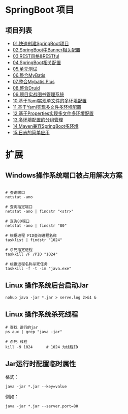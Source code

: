# SpringBoot 项目

## 项目列表

+ [01.快速创建SpringBoot项目](./01.HelloWorld)
+ [02.SpringBoot中Banner相关配置](./02.Banner)
+ [03.REST风格&RESTful](./03.RESTful)
+ [04.SpringBoot相关配置](./04.Configuration)
+ [05.单元测试](./05.JUnit)
+ [06.整合MyBatis](./06.MyBatis)
+ [07.整合Mybatis Plus](./07.MyBatisPlus)
+ [08.整合Druid](./08.Druid)
+ [09.项目实战图书管理系统](./09.BookSystem)
+ [10.基于Yaml实现单文件的多环境配置](./10.MultiEnvWithSingletonFile)
+ [11.基于Yaml实现多文件多环境配置](./11.MultiEnvWithFilesForYaml)
+ [12.基于Properties实现多文件多环境配置](./12.MultiEnvWithFilesForProperties)
+ [13.多环境配置的分组管理](./13.MultiEnvWithGroup)
+ [14.Maven兼容SpringBoot多环境](./14.MuitiEnvWithMaven)
+ [15.日志的简单应用](./15.Log)

# 扩展

## Windows操作系统端口被占用解决方案

```shell

# 查询端口
netstat -ano

# 查询指定端口
netstat -ano | findstr "<str>"

# 查询80端口
netstat -ano | findstr "80"

# 根据进程 PID查询进程名称
tasklist | findstr "1024"

# 杀死指定进程
taskkill /F /PID "1024"

# 根据进程名称杀死任务
taskkill -f -t -im "java.exe"

```


## Linux 操作系统后台启动Jar

```shell
nohup java -jar *.jar > serve.log 2>&1 &
```


## Linux 操作系统杀死线程
```shell
# 查找 运行的jar
ps aux | grep "java -jar"

# 杀死 线程
kill -9 1024      # 1024 为线程ID
```

## Jar运行时配置临时属性

格式：
```shell
java -jar *.jar --key=value
```

例如：
```shell
java -jar *.jar --server.port=80
```